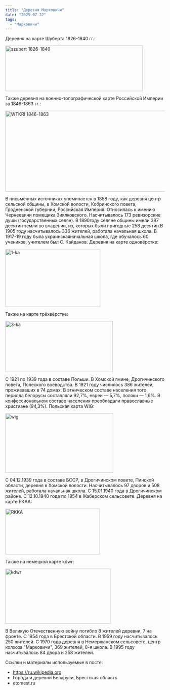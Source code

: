 ```yaml
---
title: "Деревня Марковичи"
date: "2025-07-22"
tags: 
  - "Марковичи"
---
```


Деревня на карте Шуберта 1826-1840 гг.:

<img width="434" height="143" alt="szubert 1826-1840" src="https://github.com/user-attachments/assets/4d4ffd86-becd-4e1d-8a0c-e5cfd463b894" />

Также деревня на военно-топографической карте Российской Империи за 1846-1863 гг.:

<img width="562" height="254" alt="WTKRI 1846-1863" src="https://github.com/user-attachments/assets/3484b786-6d0d-4cea-957e-a1a0e363878e" />

В письменных источниках упоминается в 1858 году, как деревня центр сельской общины, в Хомской волости, Кобринского повета, Гродненской губернии, Российская Империя. Относилась к имению Чернеевичи помещика Зиялковского. Насчитывалось 173 ревизорские души (государственных селян). В 1890году селяне общины имели 387 десятин земли во владении, из, которых были пригодные 258 десятин.В 1905 году насчитывалось 336 жителей, работала начальная школа. В 1917-19 году была украинскаяначальная школа, где обучалось 60 учеников, учителем был С. Кайданов. Деревня на карте одновёрстке:

<img width="300" height="182" alt="1-ka" src="https://github.com/user-attachments/assets/2f45148c-883a-4c24-a034-a3031941cf70" />

Также на карте трёхвёрстке:

<img width="340" height="160" alt="3-ka" src="https://github.com/user-attachments/assets/3c7fadfa-ee43-4412-8e43-9ed7dce50d3f" />

С 1921 по 1939 года в составе Польши. В Хомской гмине, Дрогичинского повета, Полеского воеводства. В 1921 году числилось 386 жителей, проживавших в 74 домах. В этническом составе населения того периода белорусы составляли 92,7%, евреи — 5,7%, поляки — 1,6%. В конфессиональном составе населения преобладали православные христиане (94,3%). Польская карта WIG:

<img width="341" height="187" alt="wig" src="https://github.com/user-attachments/assets/3bd49894-47e6-4569-b306-ee6281293179" />

С 04.12.1939 года в составе БССР, в Дрогичинском повете, Пинской области, деревня в Хомской волости. Насчитывалось 97 дворов и 508 жителей, работала начальная школа. С 15.01.1940 года в Дрогичинском районе. С 12.10.1940 года по 1954 в Жаберском сельсовете. Деревня на карте РКАА:

<img width="299" height="144" alt="RKKA" src="https://github.com/user-attachments/assets/2d03dd80-d364-4d7c-a09e-0f4fcbbbece1" />

Также на немецкой карте kdwr:

<img width="334" height="173" alt="kdwr" src="https://github.com/user-attachments/assets/5adee5fa-9b51-441e-8602-a5923133bc9a" />

В Великую Отечественную войну погибло 8 жителей деревни, 7 на фронте. С 1954 года в Брестской области. В 1959 году насчитывалось 250 жителей. С 1970 года деревня в Немержанском сельсовете, центр колхоза "Марковичи", 369 жителей, 8-я школа. В 1995 году насчитывалось 84 двора и 258 жителей.

Ссылки и материалы используемые в посте:
- https://ru.wikipedia.org
- Города и деревни Беларуси, Брестская область
- etomest.ru
